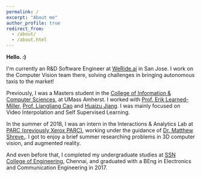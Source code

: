 ```yaml
---
permalink: /
excerpt: "About me"
author_profile: true
redirect_from: 
  - /about/
  - /about.html
---
```


**Hello. :)**

I'm currently an R&D Software Engineer at [WeRide.ai](WeRide.ai) in San Jose. I work on the Computer Vision team there, solving challenges in bringing autonomous taxis to the market!

Previously, I was a Masters student in the [College of Information & Computer Sciences](https://www.cics.umass.edu/), at UMass Amherst. I worked with [Prof. Erik Learned-Miller](http://people.cs.umass.edu/~elm/), [Prof. Liangliang Cao](http://people.cs.umass.edu/~llcao/) and [Huaizu Jiang](https://people.cs.umass.edu/~hzjiang/). I was mainly focused on Video Interpolation and Self Supervised Learning. 

In the summer of 2018, I was an intern in the Interactions & Analytics Lab at [PARC (previously Xerox PARC)](https://www.parc.com), working under the guidance of [Dr. Matthew Shreve.](https://www.parc.com/about-parc/our-people/matthew-shreve/). I got to enjoy a brief summer researching problems in 3D computer vision, and augmented reality.

And even before that, I completed my undergraduate studies at [SSN College of Engineering](http://www.ssn.edu.in/), Chennai, and graduated with a BEng in Electronics and Communication Engineering in 2017.
